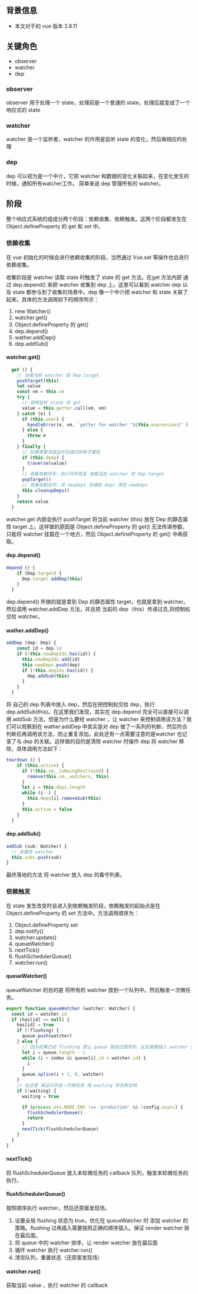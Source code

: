 ## 背景信息
+ 本文对于的 vue 版本 2.6.11

## 关键角色
+ observer
+ watcher
+ dep

### observer
observer 用于处理一个 state，处理前是一个普通的 state，处理后就变成了一个 响应式的 state

### watcher
watcher 是一个监听者，watcher 的作用是监听 state 的变化，然后做相应的处理

### dep
dep 可以视为是一个中介，它把 watcher 和数据的变化关联起来，在变化发生的时候，通知所有watcher工作。 简单来说 dep 管理所有的 watcher。

## 阶段
整个响应式系统的组成分两个阶段：依赖收集、依赖触发。这两个阶段都发生在 Object.defineProperty 的 get 和 set 中。

### 依赖收集
在 vue 初始化的时候会进行依赖收集的阶段，当然通过 Vue.set 等操作也会进行依赖收集。

收集阶段是 watcher 读取 state 时触发了 state 的 get 方法。在get 方法内部 通过 dep.depend() 来把 watcher 收集到 dep 上。这里可以看到 watcher dep 以及 state 都参与到了收集的场景中。dep 像一个中介把 watcher 和 state 关联了起来。具体的方法调用如下的顺序所示：

1. new Watcher()
2. watcher.get()
3. Object.defineProperty 的 get()
4. dep.depend()
5. wather.addDep()
6. dep.addSub()

#### watcher.get()
```js
  get () {
    // 挂载当前 watcher 到 Dep.target
    pushTarget(this)
    let value
    const vm = this.vm
    try {
      // 调用监听 state 的 get
      value = this.getter.call(vm, vm)
    } catch (e) {
      if (this.user) {
        handleError(e, vm, `getter for watcher "${this.expression}"`)
      } else {
        throw e
      }
    } finally {
      // 如果需要深度监听则递归所有子属性
      if (this.deep) {
        traverse(value)
      }
      // 收集依赖完毕，执行完毕恢复 挂载当前 watcher 到 Dep.target
      popTarget()
      // 收集依赖完毕，将 newDeps 存储到 deps 清空 newDeps
      this.cleanupDeps()
    }
    return value
  }
```
watcher.get 内部会执行 pushTarget 将当前 watcher (this) 放在 Dep 的静态属性 target 上。这样做的原因是 Object.defineProperty 的 get() 无法传递参数，只能将 watcher 挂载在一个地方，然后 Object.defineProperty 的 get() 中再获取。


#### dep.depend()
```js
depend () {
    if (Dep.target) {
      Dep.target.addDep(this)
    }
  }
```
dep.depend() 所做的就是拿到 Dep 的静态属性 target，也就是拿到 watcher。然后调用 watcher.addDep 方法，并且把 当前的 dep（this）传递过去,将控制权交给 watcher。

#### wather.addDep()
```js
addDep (dep: Dep) {
    const id = dep.id
    if (!this.newDepIds.has(id)) {
      this.newDepIds.add(id)
      this.newDeps.push(dep)
      if (!this.depIds.has(id)) {
        dep.addSub(this)
      }
    }
  }
```
将 自己的 dep 列表中放入 dep，然后在把控制权交给 dep，执行dep.addSub(this)。在这里我们发现，其实在 dep.depend 完全可以直接可以调用 addSub 方法，但是为什么要经 watcher ，让 watcher 来控制调用该方法？我们可以观察到在 wather.addDep 中其实是对 dep 做了一系列的判断，然后符合判断后再调用该方法，防止重复添加。此处还有一点需要注意的是watcher 也记录了与 dep 的关联。这样做的目的是清除 watcher 时操作 dep 将 watcher 移除，具体调用方法如下：
```js
teardown () {
    if (this.active) {
      if (!this.vm._isBeingDestroyed) {
        remove(this.vm._watchers, this)
      }
      let i = this.deps.length
      while (i--) {
        this.deps[i].removeSub(this)
      }
      this.active = false
    }
  }
```

#### dep.addSub()
```js
addSub (sub: Watcher) {
  // 收藏该 watcher
  this.subs.push(sub)
}
```
最终落地的方法 将 watcher 放入 dep 的看守列表。

### 依赖触发
在 state 发生改变时会进入到依赖触发阶段，依赖触发的起始点是在 Object.defineProperty 的 set 方法中。方法调用顺序为：

1. Object.defineProperty set
2. dep.notify()
3. watcher.update()
4. queueWatcher()
5. nextTick()
6. flushSchedulerQueue()
7. watcher.run()

#### queueWatcher()
queueWatcher 的目的是 将所有的 watcher 放到一个队列中。然后触发一次微任务。

```js
export function queueWatcher (watcher: Watcher) {
  const id = watcher.id
  if (has[id] == null) {
    has[id] = true
    if (!flushing) {
      queue.push(watcher)
    } else {
      // 因为如果已经 flushing 那么 queue 是拍过顺序的，此处需要插入 watcher 到正确的顺序
      let i = queue.length - 1
      while (i > index && queue[i].id > watcher.id) {
        i--
      }
      queue.splice(i + 1, 0, watcher)
    }
    // 在这里 保证只开启一次微任务 用 waiting 状态来加锁
    if (!waiting) {
      waiting = true

      if (process.env.NODE_ENV !== 'production' && !config.async) {
        flushSchedulerQueue()
        return
      }
      nextTick(flushSchedulerQueue)
    }
  }
}
```
#### nextTick()
将 flushSchedulerQueue 放入本轮微任务的 callback 队列，触发本轮微任务的执行。

#### flushSchedulerQueue()
按照顺序执行 watcher，然后还原案发现场。

1. 设置全局 flushing 状态为 true，优化在 queueWatcher 时 添加 watcher 的策略。flushing 过再插入需要按照正确的顺序插入。保证 render watcher 排在最后面。
2. 将 queue 中的 watcher 排序，让 render watcher 放在最后面
3. 循环 watcher 执行 watcher.run()
4. 清空队列，重置状态（还原案发现场）

#### watcher.run()
获取当前 value ，执行 watcher 的 callback
